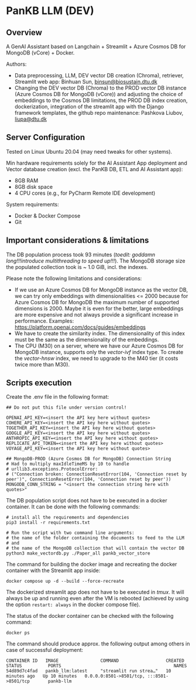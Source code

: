 # PanKB LLM (DEV)

## Overview

A GenAI Assistant based on Langchain + Streamlit + Azure Cosmos DB for MongoDB (vCore) + Docker.

Authors:
- Data preprocessing, LLM, DEV vector DB creation (Chroma), retriever, Streamlit web app: Binhuan Sun, binsun@biosustain.dtu.dk 
- Changing the DEV vector DB (Chroma) to the PROD vector DB instance (Azure Cosmos DB for MongoDB (vCore)) and adjusting the choice of embeddings to the Cosmos DB limitations, the PROD DB index creation, dockerization, integration of the streamlit app with the Django framework templates, the github repo maintenance: Pashkova Liubov, liupa@dtu.dk

## Server Configuration
Tested on Linux Ubuntu 20.04 (may need tweaks for other systems).

Min hardware requirements solely for the AI Assistant App deployment and Vector database creation (excl. the PanKB DB, ETL and AI Assistant app):
- 8GB RAM
- 8GB disk space
- 4 CPU cores (e.g., for PyCharm Remote IDE development)

System requirements:
- Docker & Docker Compose
- Git

## Important considerations & limitations

The DB population process took 93 minutes (<i>toedit: goddamn long!!!introduce multithreading to speed up!!!</i>). The MongoDB storage size the populated collection took is ~ 1.0 GiB, incl. the indexes.

Please note the following limitations and considerations:
- If we use an Azure Cosmos DB for MongoDB instance as the vector DB, we can try only embeddings with dimensionalities <= 2000 because for Azure Cosmos DB for MongoDB the maximum number of supported dimensions is 2000. Maybe it is even for the better, large embeddings are more expensive and not always provide a significant increase in performance. Examples: https://platform.openai.com/docs/guides/embeddings 
- We have to create the similarity index. The dimensionality of this index must be the same as the dimensionality of the embeddings.
- The CPU (M30) on a server, where we have our Azure Cosmos DB for MongoDB instance, supports only the <i>vector-ivf</i> index type. To create the <i>vector-hnsw</i> index, we need to upgrade to the M40 tier (it costs twice more than M30).

## Scripts execution

Create the .env file in the following format:
```
## Do not put this file under version control!

OPENAI_API_KEY=<insert the API key here without quotes>
COHERE_API_KEY=<insert the API key here without quotes>
TOGETHER_API_KEY=<insert the API key here without quotes>
GOOGLE_API_KEY=<insert the API key here without quotes>
ANTHROPIC_API_KEY=<insert the API key here without quotes>
REPLICATE_API_TOKEN=<insert the API key here without quotes>
VOYAGE_API_KEY=<insert the API key here without quotes>

## MongoDB-PROD (Azure Cosmos DB for MongoDB) Connection String
# Had to multiply maxIdleTimeMS by 10 to handle
# urllib3.exceptions.ProtocolError: 
# ("Connection broken: ConnectionResetError(104, 'Connection reset by peer')", ConnectionResetError(104, 'Connection reset by peer'))
MONGODB_CONN_STRING = "<insert the connection string here with quotes>"
```

The DB population script does not have to be executed in a docker container. It can be done with the following commands:
```
# install all the requirements and dependencies
pip3 install -r requirements.txt

# Run the script with two command line arguments: 
# the name of the folder containing the documents to feed to the LLM 
# and 
# the name of the MongoDB collection that will contain the vector DB
python3 make_vectordb.py ./Paper_all pankb_vector_store
```
The command for building the docker image and recreating the docker container with the Streamlit app inside:
```
docker compose up -d --build --force-recreate
```
The dockerized streamlit app does not have to be executed in <i>tmux</i>. It will always be up and running even after the VM is rebooted (achieved by using the option `restart: always` in the docker compose file).

The status of the docker container can be checked with the following command:
```
docker ps
```
The command should produce approx. the following output among others in case of successful deployment:
```
CONTAINER ID   IMAGE                COMMAND                  CREATED          STATUS          PORTS                                           NAMES
54d89d7c4fad   pankb_llm:latest     "streamlit run strea…"   10 minutes ago   Up 10 minutes   0.0.0.0:8501->8501/tcp, :::8501->8501/tcp       pankb-llm
```
